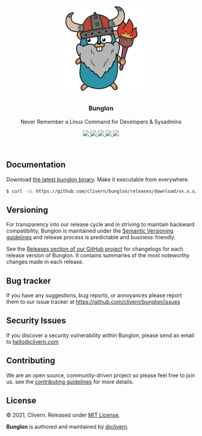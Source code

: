 <p align="center">
    <img src="/assets/logo.png" width="230" />
    <h3 align="center">Bunglon</h3>
    <p align="center">Never Remember a Linux Command for Developers & Sysadmins</p>
    <p align="center">
        <a href="https://github.com/Clivern/Bunglon/actions">
            <img src="https://github.com/Clivern/Bunglon/workflows/Build/badge.svg">
        </a>
        <a href="https://github.com/Clivern/Bunglon/actions">
            <img src="https://github.com/Clivern/Bunglon/workflows/Release/badge.svg">
        </a>
        <a href="https://github.com/Clivern/Bunglon/releases">
            <img src="https://img.shields.io/badge/Version-0.0.1-red.svg">
        </a>
        <a href="https://goreportcard.com/report/github.com/Clivern/Bunglon">
            <img src="https://goreportcard.com/badge/github.com/Clivern/Bunglon?v=0.0.1">
        </a>
        <a href="https://github.com/Clivern/Bunglon/blob/main/LICENSE">
            <img src="https://img.shields.io/badge/LICENSE-MIT-orange.svg">
        </a>
    </p>
</p>
<br/>


## Documentation

Download [the latest bunglon binary](https://github.com/clivern/bunglon/releases). Make it executable from everywhere.

```bash
$ curl -sL https://github.com/clivern/bunglon/releases/download/vx.x.x/bunglon_x.x.x_OS.tar.gz | tar xz
```


## Versioning

For transparency into our release cycle and in striving to maintain backward compatibility, Bunglon is maintained under the [Semantic Versioning guidelines](https://semver.org/) and release process is predictable and business-friendly.

See the [Releases section of our GitHub project](https://github.com/clivern/bunglon/releases) for changelogs for each release version of Bunglon. It contains summaries of the most noteworthy changes made in each release.


## Bug tracker

If you have any suggestions, bug reports, or annoyances please report them to our issue tracker at https://github.com/clivern/bunglon/issues


## Security Issues

If you discover a security vulnerability within Bunglon, please send an email to [hello@clivern.com](mailto:hello@clivern.com)


## Contributing

We are an open source, community-driven project so please feel free to join us. see the [contributing guidelines](CONTRIBUTING.md) for more details.


## License

© 2021, Clivern. Released under [MIT License](https://opensource.org/licenses/mit-license.php).

**Bunglon** is authored and maintained by [@clivern](http://github.com/clivern).
